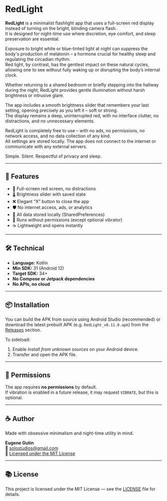 # RedLight

**RedLight** is a minimalist flashlight app that uses a full-screen red display instead of turning on the bright, blinding camera flash.  
It is designed for night-time use where discretion, eye comfort, and sleep preservation are essential.

Exposure to bright white or blue-tinted light at night can suppress the body's production of melatonin – a hormone crucial for healthy sleep and regulating the circadian rhythm.  
Red light, by contrast, has the gentlest impact on these natural cycles, allowing one to see without fully waking up or disrupting the body’s internal clock.

Whether returning to a shared bedroom or briefly stepping into the hallway during the night, RedLight provides gentle illumination without harsh brightness or intrusive glare.

The app includes a smooth brightness slider that remembers your last setting, opening precisely as you left it – soft or strong.  
The display remains a deep, uninterrupted red, with no interface clutter, no distractions, and no unnecessary elements.

RedLight is completely free to use – with no ads, no permissions, no network access, and no data collection of any kind.  
All settings are stored locally. The app does not connect to the internet or communicate with any external servers.

Simple. Silent. Respectful of privacy and sleep.

---

## 📱 Features

- 🔴 Full-screen red screen, no distractions
- 🌡️ Brightness slider with saved state
- ❌ Elegant “X” button to close the app
- 🛡️ No internet access, ads, or analytics
- 💾 All data stored locally (SharedPreferences)
- 📴 Runs without permissions (except optional vibrator)
- ☕ Lightweight and opens instantly

---

## 🛠️ Technical

- **Language:** Kotlin
- **Min SDK:** 31 (Android 12)
- **Target SDK:** 34+
- **No Compose or Jetpack dependencies**
- **No APIs, no cloud**

---

## 📦 Installation

You can build the APK from source using Android Studio (recommended) or download the latest prebuilt APK (e.g. `RedLight_v0.11.0.apk`) from the [Releases](https://github.com/solostudiosss/RedLight/releases) section.


To sideload:
1. Enable *Install from unknown sources* on your Android device.
2. Transfer and open the APK file.

---

## 🚫 Permissions

The app requires **no permissions** by default.  
If vibration is enabled in a future release, it may request `VIBRATE`, but this is optional.

---

## ☕ Author

Made with obsessive minimalism and night-time utility in mind.

**Eugene Gutin**  
📧 solostudios@gmail.com  
🧠 [Licensed under the MIT License](./LICENSE)

---

## 📚 License

This project is licensed under the MIT License — see the [LICENSE](./LICENSE) file for details.
